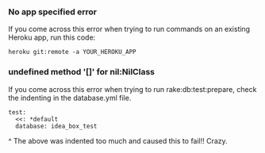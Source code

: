 ### No app specified error  

If you come across this error when trying to run commands on an existing Heroku app, run this code:

```
heroku git:remote -a YOUR_HEROKU_APP

```

### undefined method '[]' for nil:NilClass

If you come across this error when trying to run rake:db:test:prepare, check the indenting in the
database.yml file.  

```
test:
  <<: *default
  database: idea_box_test
```

^ The above was indented too much and caused this to fail!!  Crazy.
